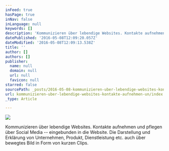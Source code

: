 ```yaml
---
inFeed: true
hasPage: true
inNav: false
inLanguage: null
keywords: []
description: 'Kommunizieren über lebendige Websites. Kontakte aufnehmen und pflegen über Social Media – eingebunden in die Website. Die Darstellung und Erklärung von Unternehmen, Produkt, Dienstleistung etc. auch über bewegtes Bild in Form von kurzen Clips.'
datePublished: '2016-05-08T12:09:20.057Z'
dateModified: '2016-05-08T12:09:13.538Z'
title: ''
author: []
authors: []
publisher:
  name: null
  domain: null
  url: null
  favicon: null
starred: false
sourcePath: _posts/2016-05-08-kommunizieren-uber-lebendige-websites-kontakte-aufnehmen-un.md
url: kommunizieren-uber-lebendige-websites-kontakte-aufnehmen-un/index.html
_type: Article

---
```

![](https://the-grid-user-content.s3-us-west-2.amazonaws.com/4266c8f2-2ca9-42ef-990b-80f205fdd890.jpg)

Kommunizieren über lebendige Websites. Kontakte aufnehmen und pflegen über Social Media -- eingebunden in die Website. Die Darstellung und Erklärung von Unternehmen, Produkt, Dienstleistung etc. auch über bewegtes Bild in Form von kurzen Clips.